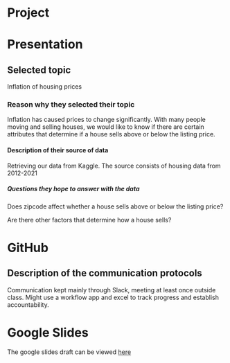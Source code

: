 # Project


# Presentation 

##  Selected topic 
Inflation of housing prices

### Reason why they selected their topic 
Inflation has caused prices to change significantly. With many people moving and selling houses, we would like to know if there are certain attributes that determine if a house sells above or below the listing price.

#### Description of their source of data 
Retrieving our data from Kaggle. The source consists of housing data from 2012-2021


##### Questions they hope to answer with the data
Does zipcode affect whether a house sells above or below the listing price?

Are there other factors that determine how a house sells?


# GitHub 
## Description of the communication protocols 
Communication kept mainly through Slack, meeting at least once outside class. Might use a workflow app and excel to track progress and establish accountability. 


# Google Slides
The google slides draft can be viewed [here](https://docs.google.com/presentation/d/18r-0-Y9fYFxiQHHN1GIJQajiu8q7AQ_mORONhFp7d_Y/edit?usp=sharing)
